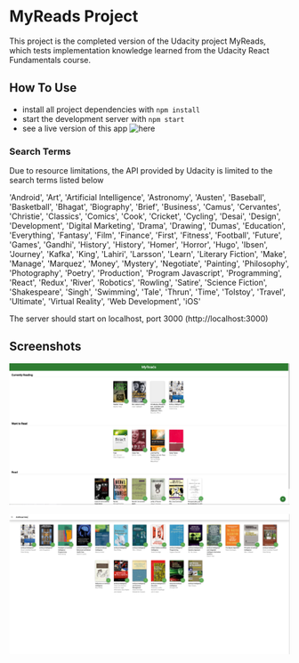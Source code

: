 # MyReads Project

This project is the completed version of the Udacity project MyReads, which tests implementation knowledge learned from the Udacity React Fundamentals course.

## How To Use

* install all project dependencies with `npm install`
* start the development server with `npm start`
* see a live version of this app ![here](http://tranquil-observation.surge.sh "App Link")

### Search Terms

Due to resource limitations, the API provided by Udacity is limited to the search terms listed below

'Android', 'Art', 'Artificial Intelligence', 'Astronomy', 'Austen', 'Baseball', 'Basketball', 'Bhagat', 'Biography', 'Brief', 'Business', 'Camus', 'Cervantes', 'Christie', 'Classics', 'Comics', 'Cook', 'Cricket', 'Cycling', 'Desai', 'Design', 'Development', 'Digital Marketing', 'Drama', 'Drawing', 'Dumas', 'Education', 'Everything', 'Fantasy', 'Film', 'Finance', 'First', 'Fitness', 'Football', 'Future', 'Games', 'Gandhi', 'History', 'History', 'Homer', 'Horror', 'Hugo', 'Ibsen', 'Journey', 'Kafka', 'King', 'Lahiri', 'Larsson', 'Learn', 'Literary Fiction', 'Make', 'Manage', 'Marquez', 'Money', 'Mystery', 'Negotiate', 'Painting', 'Philosophy', 'Photography', 'Poetry', 'Production', 'Program Javascript', 'Programming', 'React', 'Redux', 'River', 'Robotics', 'Rowling', 'Satire', 'Science Fiction', 'Shakespeare', 'Singh', 'Swimming', 'Tale', 'Thrun', 'Time', 'Tolstoy', 'Travel', 'Ultimate', 'Virtual Reality', 'Web Development', 'iOS'

The server should start on localhost, port 3000 (http://localhost:3000)

## Screenshots

![Main Screen](src/screenshots/MyReadsMainScreen.png "Main Screen")

![Search Screen](src/screenshots/MyReadsSearchScreen.png "Search Screen")
